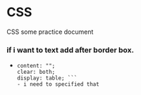 # CSS
CSS some practice document
### if i want to text add after border box.
- ``` .clearfix::after {
  content: "";
  clear: both;
  display: table; ```
  - i need to specified that
